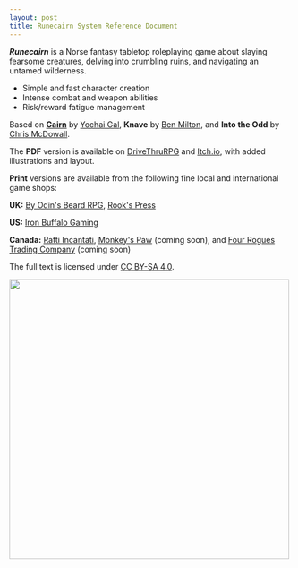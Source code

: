 ```yaml
---
layout: post
title: Runecairn System Reference Document
---
```


***Runecairn*** is a Norse fantasy tabletop roleplaying game about slaying fearsome creatures, delving into crumbling ruins, and navigating an untamed wilderness.

- Simple and fast character creation
- Intense combat and weapon abilities
- Risk/reward fatigue management

Based on **[Cairn](https://cairnrpg.com/)** by [Yochai Gal](https://newschoolrevolution.com/), **Knave** by [Ben Milton](http://questingblog.com/), and **Into the Odd** by [Chris McDowall](https://www.bastionland.com/).

The **PDF** version is available on [DriveThruRPG](https://www.drivethrurpg.com/product/359702/Runecairn-Core-Rules) and [Itch.io](https://byodinsbeardrpg.itch.io/runecairn), with added illustrations and layout.

**Print** versions are available from the following fine local and international game shops:

**UK:** [By Odin's Beard RPG](https://shop.byodinsbeardrpg.com/product/runecairn-core-rules), [Rook's Press](https://www.rookspress.com/products/runecairn?_pos=1&_sid=f29e00e46&_ss=r)

**US:** [Iron Buffalo Gaming](https://www.ironbuffalogaming.com/)

**Canada:** [Ratti Incantati](https://rattiincantati.com/products/runecairn-core-rules-pdf), [Monkey's Paw](https://monkeyspawgames.com/) (coming soon), and [Four Rogues Trading Company](https://www.fourroguestrading.co/) (coming soon)

The full text is licensed under [CC BY-SA 4.0](https://creativecommons.org/licenses/by-sa/4.0/).

<img align=left width=500 src="https://img.itch.zone/aW1hZ2UvOTQxNTIyLzYxMDg0NTIucG5n/original/SKUPCg.png">

